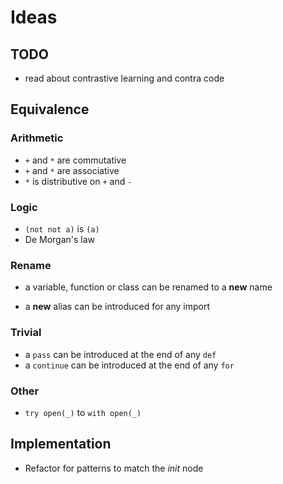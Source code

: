 # Ideas

## TODO

- read about contrastive learning and contra code

## Equivalence

### Arithmetic

- `+` and `*` are commutative
- `+` and `*` are associative
- `*` is distributive on `+` and `-`

### Logic

- `(not not a)` is `(a)`
- De Morgan's law

### Rename

- a variable, function or class can be renamed to a **new** name

- a **new** alias can be introduced for any import

### Trivial

- a `pass` can be introduced at the end of any `def`
- a `continue` can be introduced at the end of any `for`

### Other

- `try open(_)` to `with open(_)`

## Implementation

- Refactor for patterns to match the *init* node
